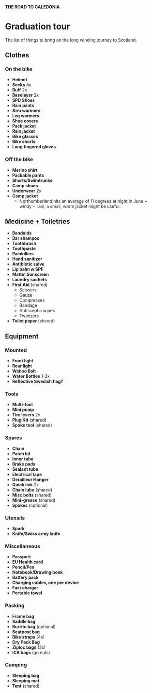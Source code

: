 #### THE ROAD TO CALEDONIA

# Graduation tour

The list of things to bring on the long winding journey to Scotland.

## Clothes

### On the bike

- **Helmet**
- **Socks** 4x
- **Buff** 2x
- **Baselayer** 2x
- **SPD Shoes**
- **Rain pants**
- **Arm warmers**
- **Leg warmers**
- **Shoe covers**
- **Pack jacket**
- **Rain jacket**
- **Bike glasses**
- **Bike shorts**
- **Long fingered gloves**

### Off the bike

- **Merino shirt**
- **Packable pants**
- **Shorts/Swimtrunks**
- **Camp shoes**
- **Underwear** 2x
- **Camp jacket**
  - Northumberland hits an average of 11 degrees at night in June + windy + rain, a small, warm jacket might be useful.

## Medicine + Toiletries

- **Bandaids**
- **Bar shampoo**
- **Toothbrush**
- **Toothpaste**
- **Painkillers**
- **Hand sanitizer**
- **Antibiotic salve**
- **Lip balm w SPF**
- **Matte! Sunscreen**
- **Laundry sachets**
- **First Aid** (shared)
  - Scissors
  - Gauze
  - Compresses
  - Bandage
  - Antisceptic wipes
  - Tweezers
- **Toilet paper** (shared)

## Equipment

### Mounted

- **Front light**
- **Rear light**
- **Wahoo Bolt**
- **Water Bottles** 1-2x
- **Reflective Swedish flag?**

### Tools

- **Multi-tool**
- **Mini pump**
- **Tire levers** 2x
- **Plug Kit** (shared)
- **Spoke tool** (shared)

### Spares

- **Chain**
- **Patch kit**
- **Inner tube**
- **Brake pads**
- **Sealant tube**
- **Electrical tape**
- **Derailleur Hanger**
- **Quick link** 2x
- **Chain lube** (shared)
- **Misc bolts** (shared)
- **Mini-grease** (shared)
- **Spokes** (optional)

### Utensils

- **Spork**
- **Knife/Swiss army knife**

### Miscellaneous

- **Passport**
- **EU Health card**
- **Pencil/Pen**
- **Notebook/Drawing book**
- **Battery pack**
- **Charging cables, one per device**
- **Fast charger**
- **Portable towel**

### Packing

- **Frame bag**
- **Saddle bag**
- **Burrito bag** (optional)
- **Seatpost bag**
- **Bike straps** (4x)
- **Dry Pack Bag**
- **Ziploc bags** (2x)
- **ICA bags** (go nuts)

### Camping

- **Sleeping bag**
- **Sleeping mat**
- **Tent** (shared)
